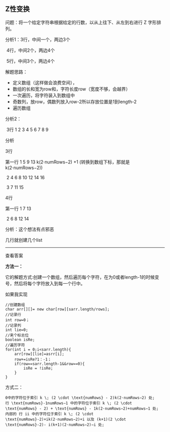 ## Z性变换

问题：将一个给定字符串根据给定的行数，以从上往下、从左到右进行 Z 字形排列。 

分析1：3行，中间一个，两边3个

​	   4行，中间2个，两边4个

​	   5行，中间3个，两边4个

解题思路：

- 定义数组（这样做会浪费空间），
- 数组的长和宽为row和，字符长度row（宽度不够，会越界）
- 一次遍历，将字符装入到数组中
- 奇数列，放row，偶数列放入row-2所以存放位置是1到length-2
- 遍历数组



分析2：

​	3行 1 2 3 4 5  6 7  8  9  





分析



3行

第一行    1  5    9   13     					k(2⋅numRows−2)  +1 (转换到数组下标，那就是k(2⋅numRows−2))   

​		2  4   6  8  10   12  14  16			

​		3    7    11    15



4行

第一行   1   7     13  

​	      2    6       8     12     14





分析：这个想法有点邪恶

几行就创建几个list



--------------

查看答案

**方法一：**

它的解题方式:创建一个数组，然后遍历每个字符，在为0或者length-1的时候变号，然后将每个字符放入到每一个行中。

如果我实现

```
//创建数组
char arr[][]= new char[row][sarr.length/rows];
//记录行
int row=0；
//记录列
int lie=0;
//来个标志位
boolean isRe;
//遍历字符
for(int i = 0;i<sarr.length){
    arr[row][lie]=asrr[i];
 	row+=isRe?1：-1；
 	if(row==sarr.length-1&&row==0){
        isRe = !isRe;
 	}
}
```



方式二：

```
0中的字符位于索引 k \; (2 \cdot \text{numRows} - 2)k(2⋅numRows−2) 处;
行 \text{numRows}-1numRows−1 中的字符位于索引 k \; (2 \cdot \text{numRows} - 2) + \text{numRows} - 1k(2⋅numRows−2)+numRows−1 处;
内部的 行 ii 中的字符位于索引 k \; (2 \cdot \text{numRows}-2)+ik(2⋅numRows−2)+i 以及 (k+1)(2 \cdot \text{numRows}-2)- i(k+1)(2⋅numRows−2)−i 处;
```





































